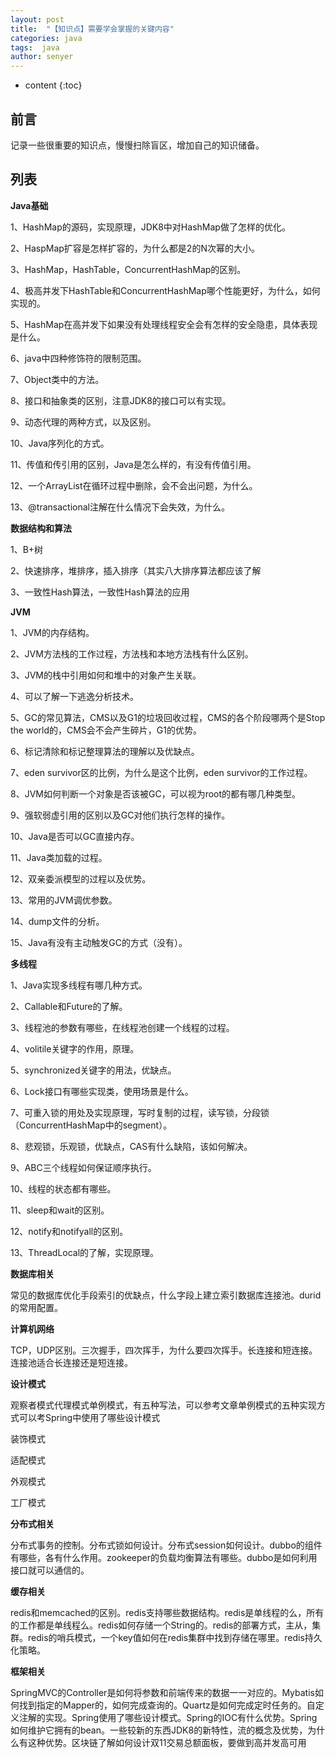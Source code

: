 ```yaml
---
layout: post
title:  "【知识点】需要学会掌握的关键内容"
categories: java
tags:  java 
author: senyer
---
```


* content
{:toc}




## 前言
记录一些很重要的知识点，慢慢扫除盲区，增加自己的知识储备。

## 列表

**Java基础**

1、HashMap的源码，实现原理，JDK8中对HashMap做了怎样的优化。

2、HaspMap扩容是怎样扩容的，为什么都是2的N次幂的大小。

3、HashMap，HashTable，ConcurrentHashMap的区别。

4、极高并发下HashTable和ConcurrentHashMap哪个性能更好，为什么，如何实现的。

5、HashMap在高并发下如果没有处理线程安全会有怎样的安全隐患，具体表现是什么。

6、java中四种修饰符的限制范围。

7、Object类中的方法。

8、接口和抽象类的区别，注意JDK8的接口可以有实现。

9、动态代理的两种方式，以及区别。

10、Java序列化的方式。

11、传值和传引用的区别，Java是怎么样的，有没有传值引用。

12、一个ArrayList在循环过程中删除，会不会出问题，为什么。

13、@transactional注解在什么情况下会失效，为什么。

**数据结构和算法**

1、B+树

2、快速排序，堆排序，插入排序（其实八大排序算法都应该了解

3、一致性Hash算法，一致性Hash算法的应用

**JVM**

1、JVM的内存结构。

2、JVM方法栈的工作过程，方法栈和本地方法栈有什么区别。

3、JVM的栈中引用如何和堆中的对象产生关联。

4、可以了解一下逃逸分析技术。

5、GC的常见算法，CMS以及G1的垃圾回收过程，CMS的各个阶段哪两个是Stop the world的，CMS会不会产生碎片，G1的优势。

6、标记清除和标记整理算法的理解以及优缺点。

7、eden survivor区的比例，为什么是这个比例，eden survivor的工作过程。

8、JVM如何判断一个对象是否该被GC，可以视为root的都有哪几种类型。

9、强软弱虚引用的区别以及GC对他们执行怎样的操作。

10、Java是否可以GC直接内存。

11、Java类加载的过程。

12、双亲委派模型的过程以及优势。

13、常用的JVM调优参数。

14、dump文件的分析。

15、Java有没有主动触发GC的方式（没有）。

**多线程**

1、Java实现多线程有哪几种方式。

2、Callable和Future的了解。

3、线程池的参数有哪些，在线程池创建一个线程的过程。

4、volitile关键字的作用，原理。

5、synchronized关键字的用法，优缺点。

6、Lock接口有哪些实现类，使用场景是什么。

7、可重入锁的用处及实现原理，写时复制的过程，读写锁，分段锁（ConcurrentHashMap中的segment）。

8、悲观锁，乐观锁，优缺点，CAS有什么缺陷，该如何解决。

9、ABC三个线程如何保证顺序执行。

10、线程的状态都有哪些。

11、sleep和wait的区别。

12、notify和notifyall的区别。

13、ThreadLocal的了解，实现原理。

**数据库相关**

常见的数据库优化手段索引的优缺点，什么字段上建立索引数据库连接池。durid的常用配置。

**计算机网络**

TCP，UDP区别。三次握手，四次挥手，为什么要四次挥手。长连接和短连接。连接池适合长连接还是短连接。

**设计模式**

观察者模式代理模式单例模式，有五种写法，可以参考文章单例模式的五种实现方式可以考Spring中使用了哪些设计模式

装饰模式

适配模式

外观模式

工厂模式

**分布式相关**

分布式事务的控制。分布式锁如何设计。分布式session如何设计。dubbo的组件有哪些，各有什么作用。zookeeper的负载均衡算法有哪些。dubbo是如何利用接口就可以通信的。

**缓存相关**

redis和memcached的区别。redis支持哪些数据结构。redis是单线程的么，所有的工作都是单线程么。redis如何存储一个String的。redis的部署方式，主从，集群。redis的哨兵模式，一个key值如何在redis集群中找到存储在哪里。redis持久化策略。

**框架相关**

SpringMVC的Controller是如何将参数和前端传来的数据一一对应的。Mybatis如何找到指定的Mapper的，如何完成查询的。Quartz是如何完成定时任务的。自定义注解的实现。Spring使用了哪些设计模式。Spring的IOC有什么优势。Spring如何维护它拥有的bean。一些较新的东西JDK8的新特性，流的概念及优势，为什么有这种优势。区块链了解如何设计双11交易总额面板，要做到高并发高可用


 


